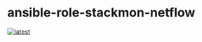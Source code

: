 # ansible-role-stackmon-netflow

[![latest](https://github.com/archmachina/ansible-role-stackmon-netflow/workflows/latest/badge.svg)](https://github.com/archmachina/ansible-role-stackmon-netflow/actions?query=workflow%3Alatest)
